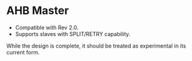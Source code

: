 AHB Master
===============================================================================
- Compatible with Rev 2.0.
- Supports slaves with SPLIT/RETRY capability.

While the design is complete, it should be treated as experimental in its 
current form.
